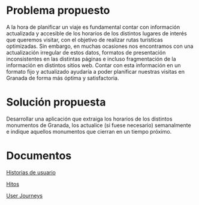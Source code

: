 # Problema propuesto

A la hora de planificar un viaje es fundamental contar con información actualizada y accesible de los horarios de los distintos lugares de interés que queremos visitar, con el objetivo de realizar rutas turísticas optimizadas. Sin embargo, en muchas ocasiones nos encontramos con una actualización irregular de estos datos, formatos de presentación inconsistentes en las distintas páginas e incluso fragmentación de la información en distintos sitios web. Contar con esta información en un formato fijo y actualizado ayudaría a poder planificar nuestras visitas en Granada de forma más óptima y satisfactoria.

# Solución propuesta

Desarrollar una aplicación que extraiga los horarios de los distintos monumentos de Granada, los actualice (si fuese necesario) semanalmente e indique aquellos monumentos que cierran en un tiempo próximo.

# Documentos

[Historias de usuario](docs/user-stories.md)

[Hitos](docs/milestones.md)

[User Journeys](docs/user-journeys.md)